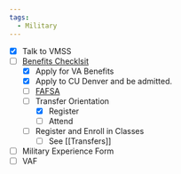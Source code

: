 ```yaml
---
tags:
  - Military
---
```


- [x] Talk to VMSS
- [ ] [Benefits Checklsit](https://www.ucdenver.edu/veterans/benefits/checklist)
	- [x] Apply for VA Benefits
	- [x] Apply to CU Denver and be admitted.
	- [ ] [FAFSA](https://studentaid.gov/h/apply-for-aid/fafsa)
	- [ ] Transfer Orientation
		- [x] Register
		- [ ] Attend
	- [ ] Register and Enroll in Classes
		- [ ] See [[Transfers]]
- [ ] Military Experience Form
- [ ] VAF